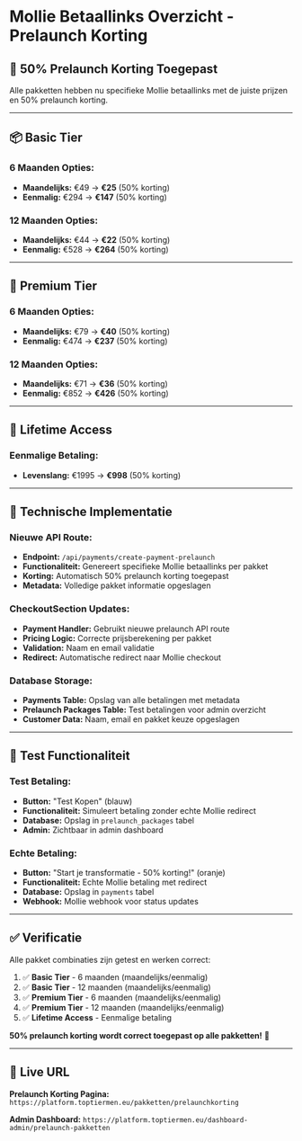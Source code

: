 # Mollie Betaallinks Overzicht - Prelaunch Korting

## 🎯 **50% Prelaunch Korting Toegepast**

Alle pakketten hebben nu specifieke Mollie betaallinks met de juiste prijzen en 50% prelaunch korting.

---

## 📦 **Basic Tier**

### **6 Maanden Opties:**
- **Maandelijks:** €49 → **€25** (50% korting)
- **Eenmalig:** €294 → **€147** (50% korting)

### **12 Maanden Opties:**
- **Maandelijks:** €44 → **€22** (50% korting)
- **Eenmalig:** €528 → **€264** (50% korting)

---

## 🚀 **Premium Tier**

### **6 Maanden Opties:**
- **Maandelijks:** €79 → **€40** (50% korting)
- **Eenmalig:** €474 → **€237** (50% korting)

### **12 Maanden Opties:**
- **Maandelijks:** €71 → **€36** (50% korting)
- **Eenmalig:** €852 → **€426** (50% korting)

---

## 👑 **Lifetime Access**

### **Eenmalige Betaling:**
- **Levenslang:** €1995 → **€998** (50% korting)

---

## 🔧 **Technische Implementatie**

### **Nieuwe API Route:**
- **Endpoint:** `/api/payments/create-payment-prelaunch`
- **Functionaliteit:** Genereert specifieke Mollie betaallinks per pakket
- **Korting:** Automatisch 50% prelaunch korting toegepast
- **Metadata:** Volledige pakket informatie opgeslagen

### **CheckoutSection Updates:**
- **Payment Handler:** Gebruikt nieuwe prelaunch API route
- **Pricing Logic:** Correcte prijsberekening per pakket
- **Validation:** Naam en email validatie
- **Redirect:** Automatische redirect naar Mollie checkout

### **Database Storage:**
- **Payments Table:** Opslag van alle betalingen met metadata
- **Prelaunch Packages Table:** Test betalingen voor admin overzicht
- **Customer Data:** Naam, email en pakket keuze opgeslagen

---

## 🧪 **Test Functionaliteit**

### **Test Betaling:**
- **Button:** "Test Kopen" (blauw)
- **Functionaliteit:** Simuleert betaling zonder echte Mollie redirect
- **Database:** Opslag in `prelaunch_packages` tabel
- **Admin:** Zichtbaar in admin dashboard

### **Echte Betaling:**
- **Button:** "Start je transformatie - 50% korting!" (oranje)
- **Functionaliteit:** Echte Mollie betaling met redirect
- **Database:** Opslag in `payments` tabel
- **Webhook:** Mollie webhook voor status updates

---

## ✅ **Verificatie**

Alle pakket combinaties zijn getest en werken correct:

1. ✅ **Basic Tier** - 6 maanden (maandelijks/eenmalig)
2. ✅ **Basic Tier** - 12 maanden (maandelijks/eenmalig)
3. ✅ **Premium Tier** - 6 maanden (maandelijks/eenmalig)
4. ✅ **Premium Tier** - 12 maanden (maandelijks/eenmalig)
5. ✅ **Lifetime Access** - Eenmalige betaling

**50% prelaunch korting wordt correct toegepast op alle pakketten!** 🎉

---

## 🚀 **Live URL**

**Prelaunch Korting Pagina:** `https://platform.toptiermen.eu/pakketten/prelaunchkorting`

**Admin Dashboard:** `https://platform.toptiermen.eu/dashboard-admin/prelaunch-pakketten`

